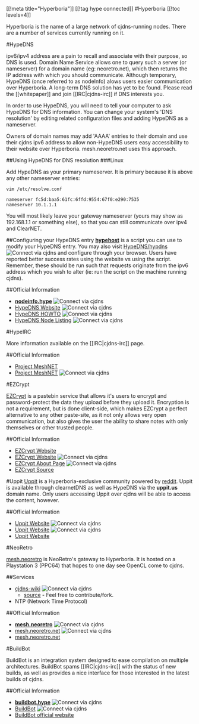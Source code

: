 [[!meta title="Hyperboria"]]
[[!tag hype connected]]
#Hyperboria
[[!toc levels=4]]

Hyperboria is the name of a large network of cjdns-running nodes.  There are a number of services currently running on it.


#HypeDNS

ipv6/ipv4 address are a pain to recall and associate with their purpose, so DNS is used.  Domain Name Service allows one to query such a server (or nameserver) for a domain name (eg: neoretro.net), which then returns the IP address with which you should communicate.  Although temporary, HypeDNS (once referred to as nodeInfo) alows users easier communication over Hyperboria.  A long-term DNS solution has yet to be found.  Please read the [[whitepaper]] and join [[IRC|cjdns-irc]] if DNS interests you.

In order to use HypeDNS, you will need to tell your computer to ask HypeDNS for DNS information. You can change your system's 'DNS resolution' by editing related configuration files and adding HypeDNS as a nameserver.

Owners of domain names may add 'AAAA' entries to their domain and use their cjdns ipv6 address to allow non-HypeDNS users easy accessibility to their website over Hyperboria.  mesh.neoretro.net uses this approach.

##Using HypeDNS for DNS resolution
###Linux

Add HypeDNS as your primary nameserver. It is primary because it is above any other nameserver entries:

	vim /etc/resolve.conf

	nameserver fc5d:baa5:61fc:6ffd:9554:67f0:e290:7535
	nameserver 10.1.1.1

You will most likely leave your gateway nameserver (yours may show as 192.168.1.1 or something else), so that you can still communicate over ipv4 and ClearNET.



##Configuring your HypeDNS entry
**[hypehost](http://nodeinfo.hype/files/hypehost.tar.gz)** is a script you can use to modify your HypeDNS entry.  You may also visit [HypeDNS/hypdns](http://[fc5d:baa5:61fc:6ffd:9554:67f0:e290:7535]/hypedns#) ![Connect via cjdns](/cjdns-wiki/media/cjdns_icon_16.png) and configure through your browser. Users have reported better success rates using the website vs using the script.  Remember, these should be run such that requests originate from the ipv6 address which you wish to alter (ie: run the script on the machine running cjdns).



##Official Information

* **[nodeinfo.hype](http://nodeinfo.hype)** ![Connect via cjdns](/cjdns-wiki/media/cjdns_icon_16.png)
* [HypeDNS Website](http://[fc5d:baa5:61fc:6ffd:9554:67f0:e290:7535]) ![Connect via cjdns](/cjdns-wiki/media/cjdns_icon_16.png)
* [HypeDNS HOWTO](http://[fc5d:baa5:61fc:6ffd:9554:67f0:e290:7535]/hypedns) ![Connect via cjdns](/cjdns-wiki/media/cjdns_icon_16.png)
* [HypeDNS Node Listing](http://[fc5d:baa5:61fc:6ffd:9554:67f0:e290:7535]/nodes/list/) ![Connect via cjdns](/cjdns-wiki/media/cjdns_icon_16.png)

#HypeIRC

More information available on the [[IRC|cjdns-irc]] page.

##Official Information

* [Project MeshNET](https://wiki.projectmeshnet.org/IRC)
* [Project MeshNET](http://[fc3a:2804:615a:b34f:abfe:c7d5:65d6:f50c]) ![Connect via cjdns](/cjdns-wiki/media/cjdns_icon_16.png)

#EZCrypt

[EZCrypt](https://ezcrypt.it) is a pastebin service that allows it's users to encrypt and password-protect the data they upload before they upload it.  Encryption is not a requirement, but is done client-side, which makes EZCrypt a perfect alternative to any other paste-site, as it not only allows very open communication, but also gives the user the ability to share notes with only themselves or other trusted people.

##Official Information

* [EZCrypt Website](https://ezcrypt.it)
* [EZCrypt Website](http://[fc1a:8bc5:4fa2:7dd1:2a6d:5aa8:7639:eb7c]) ![Connect via cjdns](/cjdns-wiki/media/cjdns_icon_16.png)
* [EZCrypt About Page](http://[fc1a:8bc5:4fa2:7dd1:2a6d:5aa8:7639:eb7c]/about) ![Connect via cjdns](/cjdns-wiki/media/cjdns_icon_16.png)
* [EZCrypt Source](https://github.com/novaking/ezcrypt)


#Uppit
[Uppit](https://uppit.us) is a Hyperboria-exclusive community powered by [reddit](https://github.com/reddit/reddit/wiki).  Uppit is available through clearnetDNS as well as HypeDNS via the **uppit.us** domain name.  Only users accessing Uppit over cjdns will be able to access the content, however.

##Official Information

* [Uppit Website](http://uppit.us) ![Connect via cjdns](/cjdns-wiki/media/cjdns_icon_16.png)
* [Uppit Website](http://[fc3a:956e:4b69:1c1e:5ebc:11a5:3e71:3e7e]) ![Connect via cjdns](/cjdns-wiki/media/cjdns_icon_16.png)
* [Uppit Website](https://uppit.us)

#NeoRetro

[mesh.neoretro](http://mesh.neoretro.net) is NeoRetro's gateway to Hyperboria.  It is hosted on a Playstation 3 (PPC64) that hopes to one day see OpenCL come to cjdns.

##Services

* [cjdns-wiki](http://[fc93:e5b5:7cde:7983:f50c:fe31:106b:1f88]) ![Connect via cjdns](/cjdns-wiki/media/cjdns_icon_16.png)
	* [source](https://github.com/earthmeLon/cjdns-wiki) - Feel free to contribute/fork.
* NTP (Network Time Protocol)



##Official Information

* **[mesh.neoretro](http://mesh.neoretro)** ![Connect via cjdns](/cjdns-wiki/media/cjdns_icon_16.png)
* [mesh.neoretro.net](http://fc93:e5b5:7cde:7983:f50c:fe31:106b:1f88) ![Connect via cjdns](/cjdns-wiki/media/cjdns_icon_16.png)
* [mesh.neoretro.net](http://mesh.neoretro.net)

#BuildBot

BuildBot is an integration system designed to ease compilation on multiple architectures.  BuildBot spams [[IRC|cjdns-irc]] with the status of new builds, as well as provides a nice interface for those interested in the latest builds of cjdns.

##Official Information

* **[buildbot.hype](http://buildbot.hype)** ![Connect via cjdns](/cjdns-wiki/media/cjdns_icon_16.png)
* [BuildBot](http://[fc5d:baa5:61fc:6ffd:9554:67f0:e290:7535]) ![Connect via cjdns](/cjdns-wiki/media/cjdns_icon_16.png)
* [BuildBot official website](http://trac.buildbot.net/)
